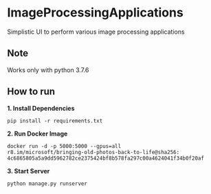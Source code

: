 # ImageProcessingApplications
Simplistic UI to perform various image processing applications

## Note

Works only with python 3.7.6

## How to run


**1. Install Dependencies**
```
pip install -r requirements.txt
```

**2. Run Docker Image**
```
docker run -d -p 5000:5000 --gpus=all 
r8.im/microsoft/bringing-old-photos-back-to-life@sha256:
4c6865805a5a9dd5962782ce2375424bf8b578fa297c00a4624041f34b0f20af
```

**3. Start Server**
```
python manage.py runserver
```
